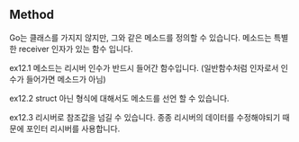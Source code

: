 ## Method

Go는 클래스를 가지지 않지만, 그와 같은 메소드를 정의할 수 있습니다.
메소드는 특별한 receiver 인자가 있는 함수 입니다.

ex12.1
메소드는 리시버 인수가 반드시 들어간 함수입니다. (일반함수처럼 인자로서 인수가 들어가면 메소드가 아님)

ex12.2
struct 아닌 형식에 대해서도 메소드를 선언 할 수 있습니다.

ex12.3
리시버로 참조값을 넘길 수 있습니다. 종종 리시버의 데이터를 수정해야되기 때문에 포인터 리시버를 사용합니다.